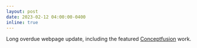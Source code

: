 ```yaml
---
layout: post
date: 2023-02-12 04:00:00-0400
inline: true
---
```


Long overdue webpage update, including the featured [Conceptfusion](https://concept-fusion.github.io/) work.
